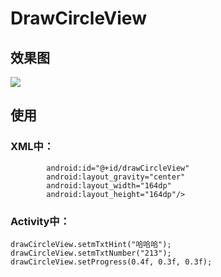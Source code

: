 # DrawCircleView
## 效果图
![](https://github.com/Ellio007/DrawCircleView/blob/master/picture1.png)
## 使用
### XML中：
``` <tyh.com.drawcircleview.DrawCircleView
        android:id="@+id/drawCircleView"
        android:layout_gravity="center"
        android:layout_width="164dp"
        android:layout_height="164dp"/>
```
### Activity中：
```
drawCircleView.setmTxtHint("哈哈哈");
drawCircleView.setmTxtNumber("213");
drawCircleView.setProgress(0.4f, 0.3f, 0.3f);
```
